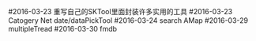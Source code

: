 #2016-03-23 重写自己的SKTool里面封装许多实用的工具
#2016-03-23 Catogery Net date/dataPickTool
#2016-03-24 search AMap
#2016-03-29 multipleTread
#2016-03-30 fmdb